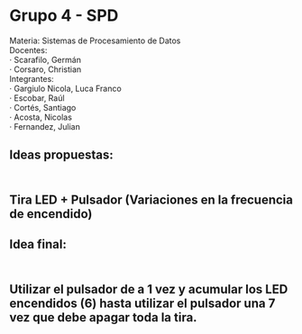 # Grupo 4 - SPD<br>
Materia: Sistemas de Procesamiento de Datos<br>
Docentes:<br>
·         Scarafilo, Germán
<br>·         Corsaro, Christian
<br>Integrantes:<br>
·         Gargiulo Nicola, Luca Franco
<br>·         Escobar, Raúl
<br>·         Cortés, Santiago
<br>·         Acosta, Nicolas
<br>·         Fernandez, Julian

<h2>Ideas propuestas:<h2><br>
Tira LED + Pulsador (Variaciones en la frecuencia de encendido)<br>

<h2>Idea final:<h2><br>
Utilizar el pulsador de a 1 vez y acumular los LED encendidos (6) hasta utilizar el pulsador una 7 vez que debe apagar toda la tira.
